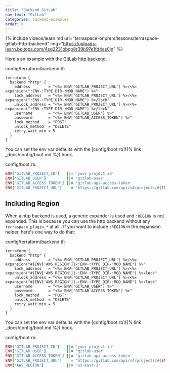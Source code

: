 ```yaml
---
title: "Backend GitLab"
nav_text: "GitLab"
categories: backend-examples
order: 6
---
```


{% include videos/learn.md
     url="terraspace-onprem/lessons/terraspace-gitlab-http-backend"
     img="https://uploads-learn.boltops.com/4sg2231obqo8r39b97e1fd4as0jn" %}

Here's an example with the [GitLab](https://docs.gitlab.com/ee/user/infrastructure/iac/terraform_state.html) [http backend](https://www.terraform.io/language/settings/backends/http).

config/terraform/backend.tf:

```
terraform {
  backend "http" {
    address        = "<%= ENV['GITLAB_PROJECT_URL'] %>/<%= expansion(":ENV-:TYPE_DIR-:MOD_NAME") %>"
    lock_address   = "<%= ENV['GITLAB_PROJECT_URL'] %>/<%= expansion(":ENV-:TYPE_DIR-:MOD_NAME") %>/lock"
    unlock_address = "<%= ENV['GITLAB_PROJECT_URL'] %>/<%= expansion(":ENV-:TYPE_DIR-:MOD_NAME") %>/lock"
    username       = "<%= ENV['GITLAB_USER'] %>"
    password       = "<%= ENV['GITLAB_ACCESS_TOKEN'] %>"
    lock_method    = "POST"
    unlock_method  = "DELETE"
    retry_wait_min = 5
  }
}
```

You can set the env var defaults with the [config/boot.rb]({% link _docs/config/boot.md %}) hook.

config/boot.rb:

```ruby
ENV['GITLAB_PROJECT_ID']   ||= 'your project id'
ENV['GITLAB_USER']         ||= 'gitlab-user'
ENV['GITLAB_ACCESS_TOKEN'] ||= 'gitlab-api-access-token'
ENV['GITLAB_PROJECT_URL']    = "https://gitlab.com/api/v4/projects/#{ENV['GITLAB_PROJECT_ID']}/terraform/state"
```

## Including Region

When a http backend is used, a generic expander is used and `:REGION` is not expanded. This is because you can use the http backend without any `terraspace_plugin_*` at all . If you want to include `:REGION` in the expansion helper, here's one way to do that:

config/terraform/backend.tf:

```
terraform {
  backend "http" {
    address        = "<%= ENV['GITLAB_PROJECT_URL'] %>/<%= expansion("#{ENV['AWS_REGION']}-:ENV-:TYPE_DIR-:MOD_NAME") %>"
    lock_address   = "<%= ENV['GITLAB_PROJECT_URL'] %>/<%= expansion("#{ENV['AWS_REGION']}-:ENV-:TYPE_DIR-:MOD_NAME") %>/lock"
    unlock_address = "<%= ENV['GITLAB_PROJECT_URL'] %>/<%= expansion("#{ENV['AWS_REGION']}-:ENV-:TYPE_DIR-:MOD_NAME") %>/lock"
    username       = "<%= ENV['GITLAB_USER'] %>"
    password       = "<%= ENV['GITLAB_ACCESS_TOKEN'] %>"
    lock_method    = "POST"
    unlock_method  = "DELETE"
    retry_wait_min = 5
  }
}
```

You can set the env var defaults with the [config/boot.rb]({% link _docs/config/boot.md %}) hook.

config/boot.rb:

```ruby
ENV['GITLAB_PROJECT_ID']   ||= 'your project id'
ENV['GITLAB_USER']         ||= 'gitlab-user'
ENV['GITLAB_ACCESS_TOKEN'] ||= 'gitlab-api-access-token'
ENV['GITLAB_PROJECT_URL']    = "https://gitlab.com/api/v4/projects/#{ENV['GITLAB_PROJECT_ID']}/terraform/state"
ENV['AWS_REGION']          ||= "us-east-1"
```
